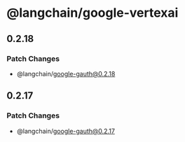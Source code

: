 # @langchain/google-vertexai

## 0.2.18

### Patch Changes

- @langchain/google-gauth@0.2.18

## 0.2.17

### Patch Changes

- @langchain/google-gauth@0.2.17
